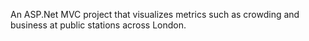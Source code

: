 An ASP.Net MVC project that visualizes metrics such as crowding and business at public stations across London. 
